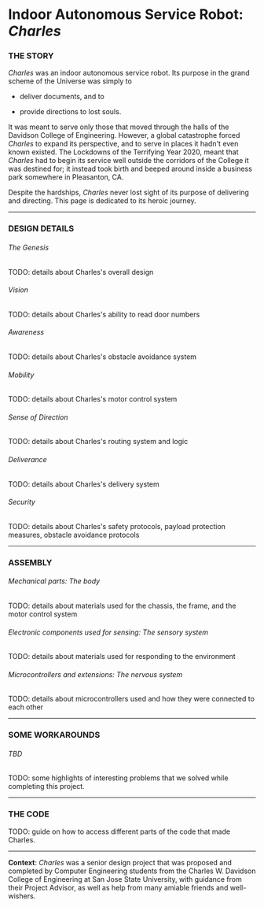 # Indoor Autonomous Service Robot: *Charles*

### THE STORY

*Charles* was an indoor autonomous service robot. Its purpose in the grand scheme of the Universe was simply to

- deliver documents, and to

- provide directions to lost souls.

It was meant to serve only those that moved through the halls of the Davidson College of Engineering. However,  a global catastrophe forced *Charles* to expand its perspective, and to serve in places it hadn't even known existed. The Lockdowns of the Terrifying Year 2020, meant that *Charles* had to begin its service well outside the corridors of the College it was destined for; it instead took birth and beeped around inside a business park somewhere in Pleasanton, CA.

Despite the hardships, *Charles* never lost sight of its purpose of delivering and directing. This page is dedicated to its heroic journey.

------

### DESIGN DETAILS

###### The Genesis

<p>TODO: details about Charles's overall design</p>

###### Vision

<p>TODO: details about Charles's ability to read door numbers</p>

###### Awareness

<p>TODO: details about Charles's obstacle avoidance system</p>

###### Mobility

<p>TODO: details about Charles's motor control system</p>

###### Sense of Direction

<p>TODO: details about Charles's routing system and logic</p>

###### Deliverance

<p>TODO: details about Charles's delivery system</p>

###### Security

<p>TODO: details about Charles's safety protocols, payload protection measures, obstacle avoidance protocols</p>

----------------------------

### ASSEMBLY

###### Mechanical parts: The body

<p>TODO: details about materials used for the chassis, the frame, and the motor control system</p>

###### Electronic components used for sensing: The sensory system

<p>TODO: details about materials used for responding to the environment</p>

###### Microcontrollers and extensions: The nervous system

<p>TODO: details about microcontrollers used and how they were connected to each other</p>

----

### SOME WORKAROUNDS

###### TBD

<p>TODO: some highlights of interesting problems that we solved while completing this project.</p>

--------

### THE CODE

TODO: guide on how to access different parts of the code that made Charles.

------------------------

**Context**: *Charles* was a senior design project that was proposed and completed by Computer Engineering students from the Charles W. Davidson College of Engineering at San Jose State University, with guidance from their Project Advisor, as well as help from many amiable friends and well-wishers.

